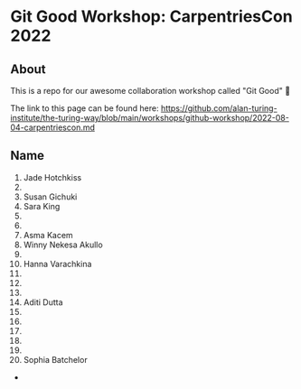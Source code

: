 # Git Good Workshop: CarpentriesCon 2022

## About 
This is a repo for our awesome collaboration workshop called "Git Good" :tada:

The link to this page can be found here: https://github.com/alan-turing-institute/the-turing-way/blob/main/workshops/github-workshop/2022-08-04-carpentriescon.md

## Name
1. Jade Hotchkiss 
2. 
3. Susan Gichuki
4. Sara King
5.
6.
7. Asma Kacem
8. Winny Nekesa Akullo
9.
10. Hanna Varachkina
11.
12.
13.
14. Aditi Dutta
15.
16.
17.
18.
19.
20. Sophia Batchelor

*
